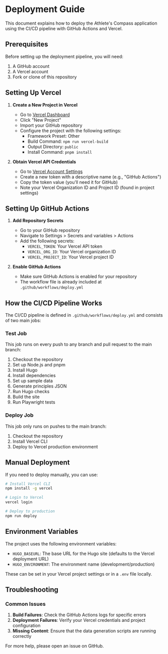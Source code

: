 # Deployment Guide

This document explains how to deploy the Athlete's Compass application using the CI/CD pipeline with GitHub Actions and Vercel.

## Prerequisites

Before setting up the deployment pipeline, you will need:

1. A GitHub account
2. A Vercel account
3. Fork or clone of this repository

## Setting Up Vercel

1. **Create a New Project in Vercel**
   - Go to [Vercel Dashboard](https://vercel.com/dashboard)
   - Click "New Project"
   - Import your GitHub repository
   - Configure the project with the following settings:
     - Framework Preset: Other
     - Build Command: `npm run vercel-build`
     - Output Directory: `public`
     - Install Command: `pnpm install`

2. **Obtain Vercel API Credentials**
   - Go to [Vercel Account Settings](https://vercel.com/account/tokens)
   - Create a new token with a descriptive name (e.g., "GitHub Actions")
   - Copy the token value (you'll need it for GitHub)
   - Note your Vercel Organization ID and Project ID (found in project settings)

## Setting Up GitHub Actions

1. **Add Repository Secrets**
   - Go to your GitHub repository
   - Navigate to Settings > Secrets and variables > Actions
   - Add the following secrets:
     - `VERCEL_TOKEN`: Your Vercel API token
     - `VERCEL_ORG_ID`: Your Vercel organization ID
     - `VERCEL_PROJECT_ID`: Your Vercel project ID

2. **Enable GitHub Actions**
   - Make sure GitHub Actions is enabled for your repository
   - The workflow file is already included at `.github/workflows/deploy.yml`

## How the CI/CD Pipeline Works

The CI/CD pipeline is defined in `.github/workflows/deploy.yml` and consists of two main jobs:

### Test Job

This job runs on every push to any branch and pull request to the main branch:

1. Checkout the repository
2. Set up Node.js and pnpm
3. Install Hugo
4. Install dependencies
5. Set up sample data
6. Generate principles JSON
7. Run Hugo checks
8. Build the site
9. Run Playwright tests

### Deploy Job

This job only runs on pushes to the main branch:

1. Checkout the repository
2. Install Vercel CLI
3. Deploy to Vercel production environment

## Manual Deployment

If you need to deploy manually, you can use:

```bash
# Install Vercel CLI
npm install -g vercel

# Login to Vercel
vercel login

# Deploy to production
npm run deploy
```

## Environment Variables

The project uses the following environment variables:

- `HUGO_BASEURL`: The base URL for the Hugo site (defaults to the Vercel deployment URL)
- `HUGO_ENVIRONMENT`: The environment name (development/production)

These can be set in your Vercel project settings or in a `.env` file locally.

## Troubleshooting

### Common Issues

1. **Build Failures**: Check the GitHub Actions logs for specific errors
2. **Deployment Failures**: Verify your Vercel credentials and project configuration
3. **Missing Content**: Ensure that the data generation scripts are running correctly

For more help, please open an issue on GitHub.